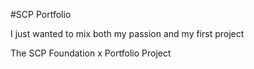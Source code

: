 #SCP Portfolio

I just wanted to mix both my passion and my first project

The SCP Foundation x Portfolio Project
